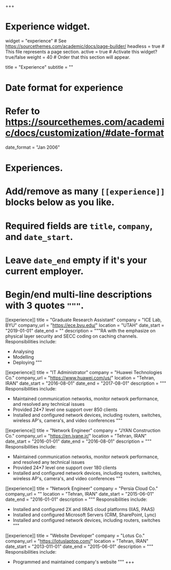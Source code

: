 +++
# Experience widget.
widget = "experience"  # See https://sourcethemes.com/academic/docs/page-builder/
headless = true  # This file represents a page section.
active = true  # Activate this widget? true/false
weight = 40  # Order that this section will appear.

title = "Experience"
subtitle = ""

# Date format for experience
#   Refer to https://sourcethemes.com/academic/docs/customization/#date-format
date_format = "Jan 2006"

# Experiences.
#   Add/remove as many `[[experience]]` blocks below as you like.
#   Required fields are `title`, `company`, and `date_start`.
#   Leave `date_end` empty if it's your current employer.
#   Begin/end multi-line descriptions with 3 quotes `"""`.
[[experience]]
  title = "Graduate Research Assistant"
  company = "ICE Lab, BYU"
  company_url = "https://ece.byu.edu/"
  location = "UTAH"
  date_start = "2019-01-01"
  date_end = ""
  description = """RA with the emphasize on physical layer security and SECC coding on caching channels.
  Responsibilities include:
  
  * Analysing
  * Modelling
  * Deploying
  """

[[experience]]
  title = "IT Administrator"
  company = "Huawei Technologies Co."
  company_url = "https://www.huawei.com/us/"
  location = "Tehran, IRAN"
  date_start = "2016-08-01"
  date_end = "2017-08-01"
  description = """ Responsibilities include:
  
  * Maintained communication networks, monitor network performance, and resolved any technical issues
  * Provided 24*7 level one support over 850 clients
  * Installed and configured network devices, including routers, switches, wireless AP's, camera's, and video conferences
  """

[[experience]]
  title = "Network Engineer"
  company = "JYAN Construction Co."
  company_url = "https://en.jyane.ir/"
  location = "Tehran, IRAN"
  date_start = "2016-01-01"
  date_end = "2016-08-01"
  description = """ Responsibilities include:
  
  * Maintained communication networks, monitor network performance, and resolved any technical issues
  * Provided 24*7 level one support over 180 clients
  * Installed and configured network devices, including routers, switches, wireless AP's, camera's, and video conferences
  """
  
  
[[experience]]
  title = "Network Engineer"
  company = "Persia Cloud Co."
  company_url = ""
  location = "Tehran, IRAN"
  date_start = "2015-06-01"
  date_end = "2016-01-01"
  description = """ Responsibilities include:
  
  * Installed and configured 2X and IIRAS cloud platforms (IIAS, PAAS)
  * Installed and configured Microsoft Servers (CRM, SharePoint, Lync)
  * Installed and configured network devices, including routers, switches
  """
  
  [[experience]]
  title = "Website Developer"
  company = "Lotus Co."
  company_url = "https://lotuslaptop.com/"
  location = "Tehran, IRAN"
  date_start = "2013-011-01"
  date_end = "2015-06-01"
  description = """ Responsibilities include:
  
  * Programmed and maintained company's website
  """
+++
